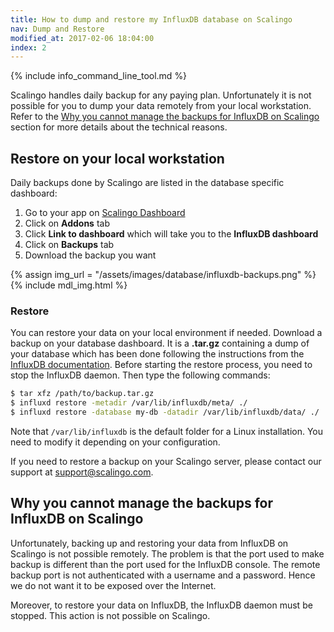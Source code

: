 ```yaml
---
title: How to dump and restore my InfluxDB database on Scalingo
nav: Dump and Restore
modified_at: 2017-02-06 18:04:00
index: 2
---
```


{% include info_command_line_tool.md %}

Scalingo handles daily backup for any paying plan. Unfortunately it is not
possible for you to dump your data remotely from your local workstation. Refer
to the
<a href="#why-you-cannot-manage-the-backups-for-influxdb-on-scalingo">Why you
cannot manage the backups for InfluxDB on Scalingo</a> section for more details
about the technical reasons.

## Restore on your local workstation

Daily backups done by Scalingo are listed in the database specific dashboard:

1. Go to your app on [Scalingo Dashboard](https://my.scalingo.com/apps)
2. Click on **Addons** tab
3. Click **Link to dashboard** which will take you to the **InfluxDB dashboard**
4. Click on **Backups** tab
5. Download the backup you want

{% assign img_url = "/assets/images/database/influxdb-backups.png" %}
{% include mdl_img.html %}

### Restore

You can restore your data on your local environment if needed. Download a backup on your database
dashboard. It is a **.tar.gz** containing a dump of your database which has been
done following the instructions from the [InfluxDB
documentation](https://docs.influxdata.com/influxdb/v1.2/administration/backup_and_restore/).
Before starting the restore process, you need to stop the InfluxDB daemon. Then type
the following commands:

```bash
$ tar xfz /path/to/backup.tar.gz
$ influxd restore -metadir /var/lib/influxdb/meta/ ./
$ influxd restore -database my-db -datadir /var/lib/influxdb/data/ ./
```

Note that `/var/lib/influxdb` is the default folder for a Linux installation. You need to modify it
depending on your configuration.

If you need to restore a backup on your Scalingo server, please contact our
support at [support@scalingo.com](mailto:support@scalingo.com).

## Why you cannot manage the backups for InfluxDB on Scalingo

Unfortunately, backing up and restoring your data from InfluxDB on Scalingo is not possible
remotely. The problem is that the port used to make backup is different than the port used for the
InfluxDB console. The remote backup port is not authenticated with a username and a password. Hence
we do not want it to be exposed over the Internet.

Moreover, to restore your data on InfluxDB, the InfluxDB daemon must be stopped. This action is not
possible on Scalingo.
